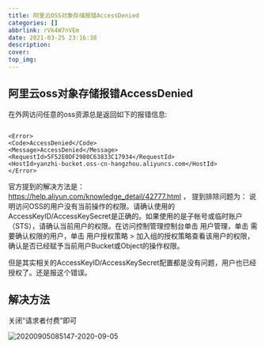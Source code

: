 ```yaml
---
title: 阿里云OSS对象存储报错AccessDenied
categories: []
abbrlink: rVk4W7nVEm
date: 2021-03-25 23:16:38
description:
cover:
top_img:
---
```



## 阿里云oss对象存储报错AccessDenied

在外网访问任意的oss资源总是返回如下的报错信息:

```

<Error>
<Code>AccessDenied</Code>
<Message>AccessDenied</Message>
<RequestId>5F52E0DF2980C63833C17934</RequestId>
<HostId>yanzhi-bucket.oss-cn-hangzhou.aliyuncs.com</HostId>
</Error>

```

官方提到的解决方法是： <https://help.aliyun.com/knowledge_detail/42777.html> ， 提到排除问题为：
说明访问OSS的用户没有当前操作的权限。请确认使用的AccessKeyID/AccessKeySecret是正确的。如果使用的是子帐号或临时账户（STS），请确认当前用户的权限。在访问控制管理控制台单击 用户管理，单击 需要确认权限的用户，单击 用户授权策略 > 加入组的授权策略查看该用户的权限，确认是否已经赋予当前用户Bucket或Object的操作权限。

但是其实相关的AccessKeyID/AccessKeySecret配置都是没有问题，用户也已经授权了。还是报这个错误。

## 解决方法

关闭“请求者付费”即可

![20200905085147-2020-09-05](https://raw.githubusercontent.com/alterhu2020/StorageHub/master/img/20200905085147-2020-09-05.png)
